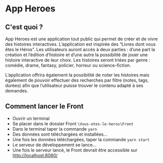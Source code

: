 # App Heroes

## C'est quoi ?

App Heroes est une application tout public qui permet de créer et de vivre des histoires interactives. L’application est inspirée des “Livres dont vous êtes le Héros”. 
Les utilisateurs auront accès à deux parties : d’une part la création et l’édition d’histoire et d’une autre la possibilité de jouer une histoire interactive de leur choix. Les histoires seront triées par genre : comédie, drame, fantasy, policier, horreur ou science-fiction.

L’application offrira également la possibilité de noter les histoires mais également de pouvoir effectuer des recherches par filtre (notes, tags, durées) afin que l’utilisateur puisse trouver le contenu adapté à ses demandes.

## Comment lancer le Front

* Ouvrir un terminal
* Se placer dans le dossier Front `\Vous-etes-le-heros\Front`
* Dans le terminal taper la commande `yarn` 
* Des données sont téléchargées et installées...
* Une fois les données téléchargées, taper la commande `yarn start`
* Le serveur de développement se lance...
* Une fois le serveur lancé, le Front devrait être accessible sur [http://localhost:8080/](http://localhost:8080/)